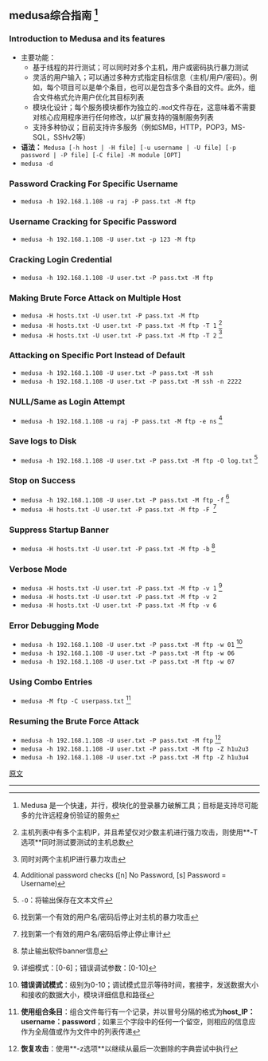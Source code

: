## medusa综合指南 [^1]

### Introduction to Medusa and its features

- 主要功能：
  - 基于线程的并行测试；可以同时对多个主机，用户或密码执行暴力测试
  - 灵活的用户输入；可以通过多种方式指定目标信息（主机/用户/密码）。例如，每个项目可以是单个条目，也可以是包含多个条目的文件。此外，组合文件格式允许用户优化其目标列表
  - 模块化设计；每个服务模块都作为独立的`.mod`文件存在，这意味着不需要对核心应用程序进行任何修改，以扩展支持的强制服务列表
  - 支持多种协议；目前支持许多服务（例如SMB，HTTP，POP3，MS-SQL，SSHv2等）
- **语法：** `Medusa [-h host | -H file] [-u username | -U file] [-p password | -P file] [-C file] -M module [OPT]`
- `medusa -d`

### Password Cracking For Specific Username

- `medusa -h 192.168.1.108 -u raj -P pass.txt -M ftp`

### Username Cracking for Specific Password

- `medusa -h 192.168.1.108 -U user.txt -p 123 -M ftp`

### Cracking Login Credential

- `medusa -h 192.168.1.108 -U user.txt -P pass.txt -M ftp`

### Making Brute Force Attack on Multiple Host

- `medusa -H hosts.txt -U user.txt -P pass.txt -M ftp`
- `medusa -H hosts.txt -U user.txt -P pass.txt -M ftp -T 1` [^2]
- `medusa -H hosts.txt -U user.txt -P pass.txt -M ftp -T 2` [^3]

### Attacking on Specific Port Instead of Default

- `medusa -h 192.168.1.108 -U user.txt -P pass.txt -M ssh`
- `medusa -h 192.168.1.108 -U user.txt -P pass.txt -M ssh -n 2222`

### NULL/Same as Login Attempt

- `medusa -h 192.168.1.108 -u raj -P pass.txt -M ftp -e ns` [^4]

### Save logs to Disk

- `medusa -h 192.168.1.108 -U user.txt -P pass.txt -M ftp -O log.txt` [^5]

### Stop on Success

- `medusa -h 192.168.1.108 -U user.txt -P pass.txt -M ftp -f` [^6]
- `medusa -H hosts.txt -U user.txt -P pass.txt -M ftp -F `[^7]

### Suppress Startup Banner

- `medusa -H hosts.txt -U user.txt -P pass.txt -M ftp -b` [^8]

### Verbose Mode

- `medusa -H hosts.txt -U user.txt -P pass.txt -M ftp -v 1` [^9]
- `medusa -H hosts.txt -U user.txt -P pass.txt -M ftp -v 2`
- `medusa -H hosts.txt -U user.txt -P pass.txt -M ftp -v 6`

### Error Debugging Mode

- `medusa -h 192.168.1.108 -U user.txt -P pass.txt -M ftp -w 01` [^10]
- `medusa -h 192.168.1.108 -U user.txt -P pass.txt -M ftp -w 06`
- `medusa -h 192.168.1.108 -U user.txt -P pass.txt -M ftp -w 07`

### Using Combo Entries

- `medusa -M ftp -C userpass.txt` [^11]

### Resuming the Brute Force Attack

- `medusa -h 192.168.1.108 -U user.txt -P pass.txt -M ftp` [^12]
- `medusa -h 192.168.1.108 -U user.txt -P pass.txt -M ftp -Z h1u2u3`
- `medusa -h 192.168.1.108 -U user.txt -P pass.txt -M ftp -Z h1u3u4`

[原文](https://www.hackingarticles.in/comprehensive-guide-on-medusa-a-brute-forcing-tool/)

---

[^1]: Medusa 是一个快速，并行，模块化的登录暴力破解工具；目标是支持尽可能多的允许远程身份验证的服务
[^2]: 主机列表中有多个主机IP，并且希望仅对少数主机进行强力攻击，则使用**-T选项**同时测试要测试的主机总数
[^3]: 同时对两个主机IP进行暴力攻击
[^4]: Additional password checks ([n] No Password, [s] Password = Username)
[^5]:  `-O`：将输出保存在文本文件
[^6]: 找到第一个有效的用户名/密码后停止对主机的暴力攻击
[^7]: 找到第一个有效的用户名/密码后停止停止审计
[^8]: 禁止输出软件banner信息
[^9]: 详细模式：[0-6]；错误调试参数：[0-10]
[^10]: **错误调试模式**：级别为0-10；调试模式显示等待时间，套接字，发送数据大小和接收的数据大小，模块详细信息和路径
[^11]: **使用组合条目**：组合文件每行有一个记录，并以冒号分隔的格式为**host_IP：username：password**；如果三个字段中的任何一个留空，则相应的信息应作为全局值或作为文件中的列表传递
[^12]: **恢复攻击**：使用**-z选项**以继续从最后一次删除的字典尝试中执行